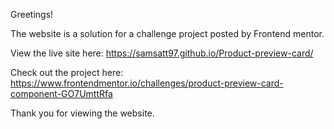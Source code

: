 Greetings!

The website is a solution for a challenge project posted by Frontend mentor. 

View the live site here: https://samsatt97.github.io/Product-preview-card/


Check out the project here: https://www.frontendmentor.io/challenges/product-preview-card-component-GO7UmttRfa

Thank you for viewing the website.
